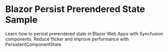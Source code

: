 # Blazor Persist Prerendered State Sample
Learn how to persist prerendered state in Blazor Web Apps with Syncfusion components. Reduce flicker and improve performance with PersistentComponentState
